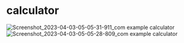 # calculator

![Screenshot_2023-04-03-05-05-31-911_com example calculator](https://user-images.githubusercontent.com/60976526/229395860-7d330ee6-94c4-4e50-9675-1fbf29969ec7.jpg)
![Screenshot_2023-04-03-05-05-28-809_com example calculator](https://user-images.githubusercontent.com/60976526/229395864-9cd28b3e-4f43-4237-980c-de31c1b246d4.jpg)

